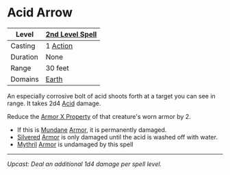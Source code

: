 # Acid Arrow

| Level    | [2nd Level Spell](2nd%20Level%20Spells.md)        |
| -------- | --------------------------------------------------- |
| Casting  | 1 [Action](../../../../Game%20Procedures/Action.md) |
| Duration | None                                                |
| Range    | 30 feet                                             |
| Domains  | [Earth](../../../Spell%20Domains/Earth.md)          |

An especially corrosive bolt of acid shoots forth at a target you can see in range. It takes 2d4 [Acid](../../../../Damage%20Types/Acid.md) damage.

Reduce the [Armor X Property](../../../../Items/Individual%20Item%20Cards/Armors/Armor%20Properties/Armor%20X%20Property.md) of that creature's worn armor by 2.
- If this is [Mundane](../../../../Items/Material%20Properties/Mundane%20Property.md) [Armor](../../../../Items/Armor.md), it is permanently damaged. 
- [Silvered](../../../../Items/Material%20Properties/Silvered%20Property.md) [Armor](../../../../Items/Armor.md) is only damaged until the acid is washed off with water. 
- [Mythril](../../../../Items/Material%20Properties/Mythril%20Property.md) [Armor](../../../../Items/Armor.md) is undamaged by this spell

---
*Upcast: Deal an additional 1d4 damage per spell level.*